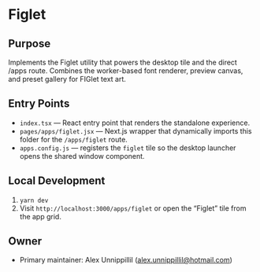 # Figlet

## Purpose
Implements the Figlet utility that powers the desktop tile and the direct /apps route. Combines the worker-based font renderer, preview canvas, and preset gallery for FIGlet text art.

## Entry Points
- `index.tsx` — React entry point that renders the standalone experience.
- `pages/apps/figlet.jsx` — Next.js wrapper that dynamically imports this folder for the `/apps/figlet` route.
- `apps.config.js` — registers the `figlet` tile so the desktop launcher opens the shared window component.

## Local Development
1. `yarn dev`
2. Visit `http://localhost:3000/apps/figlet` or open the “Figlet” tile from the app grid.

## Owner
- Primary maintainer: Alex Unnippillil (alex.unnippillil@hotmail.com)
